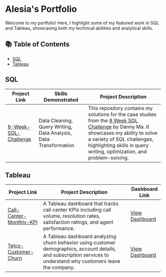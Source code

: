 # Alesia's Portfolio
Welcome to my portfolio! Here, I highlight some of my featured work in SQL and Tableau, showcasing both my technical abilities and analytical skills.

## 📚 Table of Contents
- [SQL]()
- [Tableau]()

## SQL
| Project Link | Skills Demonstrated | Project Description |
|--------------|------------------|---------------------|
| [8-Week-SQL-Challenge](https://github.com/alesiamiloshevsky/8-Week-SQL-Challenge/tree/main) | Data Cleaning, Query Writing, Data Analysis, Data Transformation | This repository contains my solutions for the case studies from the [8 Week SQL Challenge](https://8weeksqlchallenge.com/) by Danny Ma. It showcases my ability to solve a variety of SQL challenges, highlighting skills in query writing, optimization, and problem-solving. |

## Tableau

| Project Link | Project Description | Dashboard Link |
|--------------|------------------|---------------------|
[Call-Center-Monthly-KPI](https://github.com/yourusername/Call-Center-Monthly-KPI) | A Tableau dashboard that tracks call center KPIs including call volume, resolution rates, satisfaction ratings, and agent performance. | [View Dashboard](https://public.tableau.com/app/profile/alesia.miloshevsky/viz/CallCenterMonthlyKPIDashboard_17590813507170/Dashboard1) |
| [Telco-Customer-Churn](https://github.com/alesiamiloshevsky/Telco-Customer-Churn) | A Tableau dashboard analyzing churn behavior using customer demographics, account details, and subscription services to understand why customers leave the company. | [View Dashboard](https://public.tableau.com/app/profile/alesia.miloshevsky/viz/ChurnRateDashboard_17549280197830/ChurnRateDashboard) |
